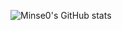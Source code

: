 ![Minse0's GitHub stats](https://github-readme-stats.vercel.app/api?username=joominse0&theme=radical&show_icons=true)

    
